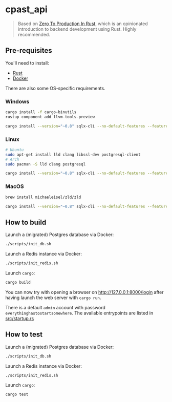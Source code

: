 # cpast_api

> Based on [Zero To Production In Rust](https://zero2prod.com), which is an opinionated introduction to backend development using Rust. Highly recommended.

## Pre-requisites

You'll need to install:

- [Rust](https://www.rust-lang.org/tools/install)
- [Docker](https://docs.docker.com/get-docker/)

There are also some OS-specific requirements.

### Windows
  
```bash
cargo install -f cargo-binutils
rustup component add llvm-tools-preview
```

```bash
cargo install --version="~0.8" sqlx-cli --no-default-features --features rustls,postgres
```

### Linux

```bash
# Ubuntu 
sudo apt-get install lld clang libssl-dev postgresql-client
# Arch 
sudo pacman -S lld clang postgresql
```

```bash
cargo install --version="~0.8" sqlx-cli --no-default-features --features rustls,postgres
```

### MacOS

```bash
brew install michaeleisel/zld/zld
```

```bash
cargo install --version="~0.8" sqlx-cli --no-default-features --features rustls,postgres
```

## How to build

Launch a (migrated) Postgres database via Docker:

```bash
./scripts/init_db.sh
```

Launch a Redis instance via Docker:

```bash
./scripts/init_redis.sh
```

Launch `cargo`:

```bash
cargo build
```

You can now try with opening a browser on <http://127.0.0.1:8000/login> after
having launch the web server with `cargo run`.

There is a default `admin` account with password
`everythinghastostartsomewhere`. The available entrypoints are listed in
[src/startup.rs](https://github.com/LukeMathWalker/zero-to-production/blob/6bd30650cb8670a146819a342ccefd3d73ed5085/src/startup.rs#L92)

## How to test

Launch a (migrated) Postgres database via Docker:

```bash
./scripts/init_db.sh
```

Launch a Redis instance via Docker:

```bash
./scripts/init_redis.sh
```

Launch `cargo`:

```bash
cargo test 
```
